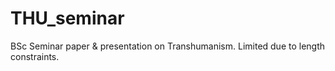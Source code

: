 # THU_seminar

BSc Seminar paper & presentation on Transhumanism. Limited due to length constraints.
